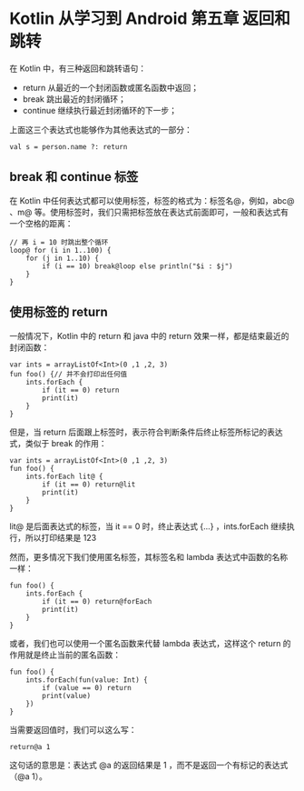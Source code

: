 # Kotlin 从学习到 Android 第五章 返回和跳转 #
在 Kotlin 中，有三种返回和跳转语句：

- return 从最近的一个封闭函数或匿名函数中返回；
- break 跳出最近的封闭循环；
- continue 继续执行最近封闭循环的下一步；

上面这三个表达式也能够作为其他表达式的一部分：

	val s = person.name ?: return

## break 和 continue 标签 ##
在 Kotlin 中任何表达式都可以使用标签，标签的格式为：标签名@，例如，abc@ 、m@ 等。使用标签时，我们只需把标签放在表达式前面即可，一般和表达式有一个空格的距离：

	// 再 i = 10 时跳出整个循环
	loop@ for (i in 1..100) {
        for (j in 1..10) {
            if (i == 10) break@loop else println("$i : $j")
        }
    }

## 使用标签的 return ##
一般情况下，Kotlin 中的 return 和 java 中的 return 效果一样，都是结束最近的封闭函数：

	var ints = arrayListOf<Int>(0 ,1 ,2, 3)
    fun foo() {// 并不会打印出任何值
        ints.forEach {
            if (it == 0) return
            print(it)
        }
    } 

但是，当 return 后面跟上标签时，表示符合判断条件后终止标签所标记的表达式，类似于 break 的作用：

    var ints = arrayListOf<Int>(0 ,1 ,2, 3)
    fun foo() {
        ints.forEach lit@ {
            if (it == 0) return@lit
            print(it)
        }
    }

lit@ 是后面表达式的标签，当 it == 0 时，终止表达式 {...} ，ints.forEach 继续执行，所以打印结果是 123

然而，更多情况下我们使用匿名标签，其标签名和 lambda 表达式中函数的名称一样：

	fun foo() {
	    ints.forEach {
	        if (it == 0) return@forEach
	        print(it)
	    }
	}

或者，我们也可以使用一个匿名函数来代替 lambda 表达式，这样这个 return 的作用就是终止当前的匿名函数：

	fun foo() {
	    ints.forEach(fun(value: Int) {
	        if (value == 0) return
	        print(value)
	    })
	}

当需要返回值时，我们可以这么写：

	return@a 1

这句话的意思是：表达式 @a 的返回结果是 1 ，而不是返回一个有标记的表达式 （@a 1）。